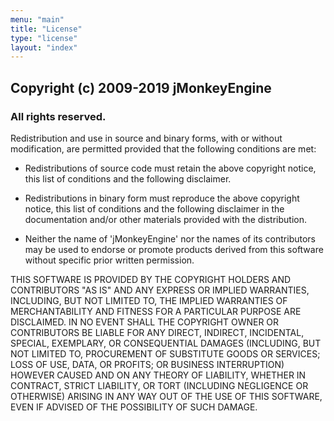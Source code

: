 ```yaml
---
menu: "main"
title: "License"
type: "license"
layout: "index"
---
```


## Copyright (c) 2009-2019 jMonkeyEngine
### All rights reserved.

Redistribution and use in source and binary forms, with or without
modification, are permitted provided that the following conditions are
met:

* Redistributions of source code must retain the above copyright
notice, this list of conditions and the following disclaimer.

* Redistributions in binary form must reproduce the above copyright
notice, this list of conditions and the following disclaimer in the
documentation and/or other materials provided with the distribution.

* Neither the name of 'jMonkeyEngine' nor the names of its contributors
may be used to endorse or promote products derived from this software
without specific prior written permission.

THIS SOFTWARE IS PROVIDED BY THE COPYRIGHT HOLDERS AND CONTRIBUTORS
"AS IS" AND ANY EXPRESS OR IMPLIED WARRANTIES, INCLUDING, BUT NOT LIMITED
TO, THE IMPLIED WARRANTIES OF MERCHANTABILITY AND FITNESS FOR A PARTICULAR
PURPOSE ARE DISCLAIMED. IN NO EVENT SHALL THE COPYRIGHT OWNER OR
CONTRIBUTORS BE LIABLE FOR ANY DIRECT, INDIRECT, INCIDENTAL, SPECIAL,
EXEMPLARY, OR CONSEQUENTIAL DAMAGES (INCLUDING, BUT NOT LIMITED TO,
PROCUREMENT OF SUBSTITUTE GOODS OR SERVICES; LOSS OF USE, DATA, OR
PROFITS; OR BUSINESS INTERRUPTION) HOWEVER CAUSED AND ON ANY THEORY OF
LIABILITY, WHETHER IN CONTRACT, STRICT LIABILITY, OR TORT (INCLUDING
NEGLIGENCE OR OTHERWISE) ARISING IN ANY WAY OUT OF THE USE OF THIS
SOFTWARE, EVEN IF ADVISED OF THE POSSIBILITY OF SUCH DAMAGE.
